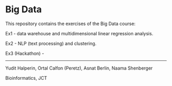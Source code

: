 # Big Data

This repository contains the exercises of the Big Data course:

Ex1 - data warehouse and multidimensional linear regression analysis.

Ex2 - NLP (text processing) and clustering.

Ex3 (Hackathon) -

***

Yudit Halperin, Ortal Calfon (Peretz), Asnat Berlin, Naama Shenberger


Bioinformatics, JCT
